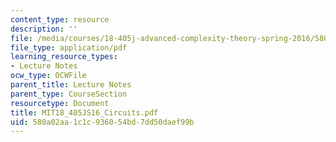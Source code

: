 ```yaml
---
content_type: resource
description: ''
file: /media/courses/18-405j-advanced-complexity-theory-spring-2016/580a02aa1c1c936054bd7dd50daef99b_MIT18_405JS16_Circuits.pdf
file_type: application/pdf
learning_resource_types:
- Lecture Notes
ocw_type: OCWFile
parent_title: Lecture Notes
parent_type: CourseSection
resourcetype: Document
title: MIT18_405JS16_Circuits.pdf
uid: 580a02aa-1c1c-9360-54bd-7dd50daef99b
---
```

